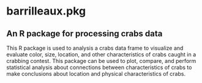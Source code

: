 # barrilleaux.pkg

## An R package for processing crabs data

This R package is used to analysis a crabs data frame to visualize and evaluate color, size, location, and other characteristics of crabs caught in a crabbing contest. This package can be used to plot, compare, and perform statistical analysis about connections between characteristics of crabs to make conclusions about location and physical characteristics of crabs.
